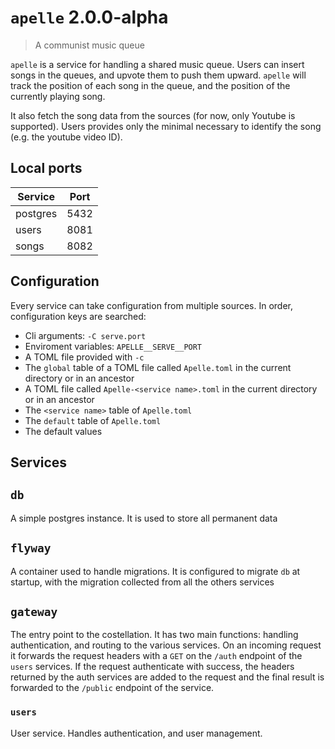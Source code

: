 # `apelle` 2.0.0-alpha

> A communist music queue

`apelle` is a service for handling a shared music queue.
Users can insert songs in the queues, and upvote them to push them upward. `apelle`
will track the position of each song in the queue, and the position of the currently
playing song.

It also fetch the song data from the sources (for now, only Youtube is supported).
Users provides only the minimal necessary to identify the song (e.g. the youtube video ID).

## Local ports

| Service  | Port |
|----------|------|
| postgres | 5432 |
| users    | 8081 |
| songs    | 8082 |

## Configuration
Every service can take configuration from multiple sources.
In order, configuration keys are searched:
- Cli arguments: `-C serve.port`
- Enviroment variables: `APELLE__SERVE__PORT`
- A TOML file provided with `-c`
- The `global` table of a TOML file called `Apelle.toml` in the current directory or in an ancestor
- A TOML file called `Apelle-<service name>.toml` in the current directory or in an ancestor
- The `<service name>` table of `Apelle.toml`
- The `default` table of `Apelle.toml`
- The default values


## Services

## `db`
A simple postgres instance. It is used to store all permanent data

## `flyway`
A container used to handle migrations. It is configured to migrate `db` at 
startup, with the migration collected from all the others services

## `gateway`
The entry point to the costellation. It has two main functions: handling
authentication, and routing to the various services. On an incoming request
it forwards the request headers with a `GET` on the `/auth` endpoint of the 
`users` services. If the request authenticate with success, the headers
returned by the auth services are added to the request and the final result
is forwarded to the `/public` endpoint of the service.

### `users`
User service. Handles authentication, and user management.